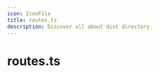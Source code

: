 ```yaml
---
icon: IconFile
title: routes.ts
description: Discover all about dist directory.
---
```


# routes.ts
